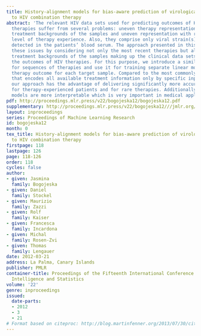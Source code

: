 ```yaml
---
title: History-alignment models for bias-aware prediction of virological response
  to HIV combination therapy
abstract: 'The relevant HIV data sets used for predicting outcomes of HIV combination
  therapies suffer from several problems: uneven therapy representation, different
  treatment backgrounds of the samples and uneven representation with respect to the
  level of therapy experience. Also, they comprise only viral strain(s) that can be
  detected in the patients’ blood serum. The approach presented in this paper tackles
  these issues by considering not only the most recent therapies but also the different
  treatment backgrounds of the samples making up the clinical data sets when predicting
  the outcomes of HIV therapies. For this purpose, we introduce a similarity measure
  for sequences of therapies and use it for training separate linear models for predicting
  therapy outcome for each target sample. Compared to the most commonly used approach
  that encodes all available treatment information only by specific input features
  our approach has the advantage of delivering significantly more accurate predictions
  for therapy-experienced patients and for rare therapies. Additionally, the sample-specific
  models are more interpretable which is very important in medical applications.'
pdf: http://proceedings.mlr.press/v22/bogojeska12/bogojeska12.pdf
supplementary: http://proceedings.mlr.press/v22/bogojeska12///jmlr.org/proceedings/papers/v22/bogojeska12/bogojeska12Supple.pdf
layout: inproceedings
series: Proceedings of Machine Learning Research
id: bogojeska12
month: 0
tex_title: History-alignment models for bias-aware prediction of virological response
  to HIV combination therapy
firstpage: 118
lastpage: 126
page: 118-126
order: 118
cycles: false
author:
- given: Jasmina
  family: Bogojeska
- given: Daniel
  family: Stockel
- given: Maurizio
  family: Zazzi
- given: Rolf
  family: Kaiser
- given: Francesca
  family: Incardona
- given: Michal
  family: Rosen-Zvi
- given: Thomas
  family: Lengauer
date: 2012-03-21
address: La Palma, Canary Islands
publisher: PMLR
container-title: Proceedings of the Fifteenth International Conference on Artificial
  Intelligence and Statistics
volume: '22'
genre: inproceedings
issued:
  date-parts:
  - 2012
  - 3
  - 21
# Format based on citeproc: http://blog.martinfenner.org/2013/07/30/citeproc-yaml-for-bibliographies/
---
```

